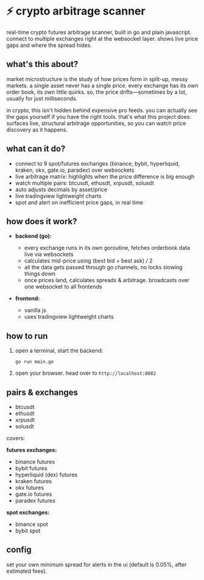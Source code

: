 # ⚡ crypto arbitrage scanner

real-time crypto futures arbitrage scanner, built in go and plain javascript. connect to multiple exchanges right at the websocket layer. shows live price gaps and where the spread hides.

## what's this about?

market microstructure is the study of how prices form in split-up, messy markets. a single asset never has a single price. every exchange has its own order book, its own little quirks. so, the price drifts—sometimes by a lot, usually for just milliseconds.

in crypto, this isn't hidden behind expensive pro feeds. you can actually see the gaps yourself if you have the right tools. that's what this project does: surfaces live, structural arbitrage opportunities, so you can watch price discovery as it happens.

## what can it do?

- connect to 9 spot/futures exchanges (binance, bybit, hyperliquid, kraken, okx, gate.io, paradex) over websockets
- live arbitrage matrix: highlights when the price difference is big enough
- watch multiple pairs: btcusdt, ethusdt, xrpusdt, solusdt
- auto adjusts decimals by asset/price
- live tradingview lightweight charts
- spot and alert on inefficient price gaps, in real time

## how does it work?

- **backend (go):**
    - every exchange runs in its own goroutine, fetches orderbook data live via websockets
    - calculates mid-price using (best bid + best ask) / 2
    - all the data gets passed through go channels, no locks slowing things down
    - once prices land, calculates spreads & arbitrage. broadcasts over one websocket to all frontends

- **frontend:**
    - vanilla js
    - uses tradingview lightweight charts

## how to run

1. open a terminal, start the backend:

    ```
    go run main.go
    ```

2. open your browser. head over to `http://localhost:8082`

## pairs & exchanges

- btcusdt
- ethusdt
- xrpusdt
- solusdt

covers:

**futures exchanges:**
- binance futures
- bybit futures
- hyperliquid (dex) futures
- kraken futures
- okx futures
- gate.io futures
- paradex futures

**spot exchanges:**
- binance spot
- bybit spot

## config

set your own minimum spread for alerts in the ui (default is 0.05%, after estimated fees).
